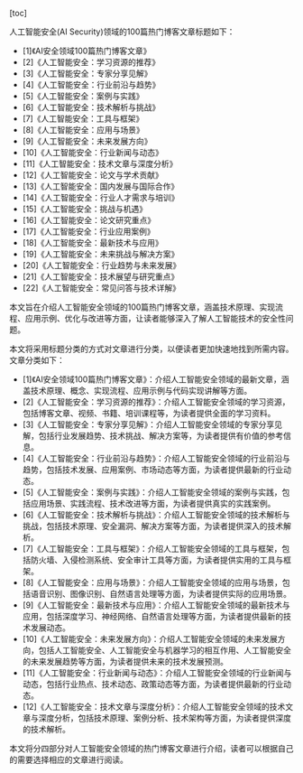 
[toc]                    
                
                
人工智能安全(AI Security)领域的100篇热门博客文章标题如下：

- [1]《AI安全领域100篇热门博客文章》
- [2]《人工智能安全：学习资源的推荐》
- [3]《人工智能安全：专家分享见解》
- [4]《人工智能安全：行业前沿与趋势》
- [5]《人工智能安全：案例与实践》
- [6]《人工智能安全：技术解析与挑战》
- [7]《人工智能安全：工具与框架》
- [8]《人工智能安全：应用与场景》
- [9]《人工智能安全：未来发展方向》
- [10]《人工智能安全：行业新闻与动态》
- [11]《人工智能安全：技术文章与深度分析》
- [12]《人工智能安全：论文与学术贡献》
- [13]《人工智能安全：国内发展与国际合作》
- [14]《人工智能安全：行业人才需求与培训》
- [15]《人工智能安全：挑战与机遇》
- [16]《人工智能安全：论文研究重点》
- [17]《人工智能安全：行业应用案例》
- [18]《人工智能安全：最新技术与应用》
- [19]《人工智能安全：未来挑战与解决方案》
- [20]《人工智能安全：行业趋势与未来发展》
- [21]《人工智能安全：技术展望与研究重点》
- [22]《人工智能安全：常见问答与技术详解》

本文旨在介绍人工智能安全领域的100篇热门博客文章，涵盖技术原理、实现流程、应用示例、优化与改进等方面，让读者能够深入了解人工智能技术的安全性问题。

本文将采用标题分类的方式对文章进行分类，以便读者更加快速地找到所需内容。文章分类如下：

- [1]《AI安全领域100篇热门博客文章》：介绍人工智能安全领域的最新文章，涵盖技术原理、概念、实现流程、应用示例与代码实现讲解等方面。
- [2]《人工智能安全：学习资源的推荐》：介绍人工智能安全领域的学习资源，包括博客文章、视频、书籍、培训课程等，为读者提供全面的学习资料。
- [3]《人工智能安全：专家分享见解》：介绍人工智能安全领域的专家分享见解，包括行业发展趋势、技术挑战、解决方案等，为读者提供有价值的参考信息。
- [4]《人工智能安全：行业前沿与趋势》：介绍人工智能安全领域的行业前沿与趋势，包括技术发展、应用案例、市场动态等方面，为读者提供最新的行业动态。
- [5]《人工智能安全：案例与实践》：介绍人工智能安全领域的案例与实践，包括应用场景、实践流程、技术改进等方面，为读者提供真实的实践案例。
- [6]《人工智能安全：技术解析与挑战》：介绍人工智能安全领域的技术解析与挑战，包括技术原理、安全漏洞、解决方案等方面，为读者提供深入的技术解析。
- [7]《人工智能安全：工具与框架》：介绍人工智能安全领域的工具与框架，包括防火墙、入侵检测系统、安全审计工具等方面，为读者提供实用的工具与框架。
- [8]《人工智能安全：应用与场景》：介绍人工智能安全领域的应用与场景，包括语音识别、图像识别、自然语言处理等方面，为读者提供实际的应用场景。
- [9]《人工智能安全：最新技术与应用》：介绍人工智能安全领域的最新技术与应用，包括深度学习、神经网络、自然语言处理等方面，为读者提供最新的技术发展动态。
- [10]《人工智能安全：未来发展方向》：介绍人工智能安全领域的未来发展方向，包括人工智能安全、人工智能安全与机器学习的相互作用、人工智能安全的未来发展趋势等方面，为读者提供未来的技术发展预测。
- [11]《人工智能安全：行业新闻与动态》：介绍人工智能安全领域的行业新闻与动态，包括行业热点、技术动态、政策动态等方面，为读者提供最新的行业动态。
- [12]《人工智能安全：技术文章与深度分析》：介绍人工智能安全领域的技术文章与深度分析，包括技术原理、案例分析、技术架构等方面，为读者提供深度的技术解析。

本文将分四部分对人工智能安全领域的热门博客文章进行介绍，读者可以根据自己的需要选择相应的文章进行阅读。


